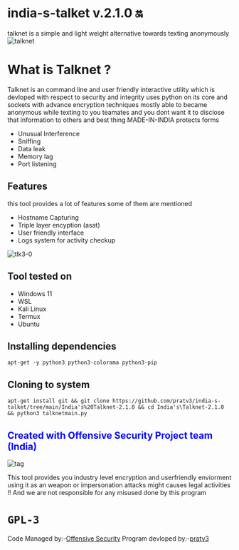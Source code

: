 # india-s-talket v.2.1.0 🔛
talknet is a simple and light weight alternative towards texting anonymously
![talknet](https://user-images.githubusercontent.com/74216667/236252295-aaa3d9a7-1190-4eae-9c34-1dddef3ee626.png)
# What is Talknet ?
<p>Talknet is an command line and user friendly interactive utility which is devloped with respect to security and integrity uses python on its core and sockets with advance encryption techniques mostly able to became anonymous while texting to you teamates and you dont want it to disclose that information to others
and best thing MADE-IN-INDIA protects forms</p>
  <ul>
     <li>Unusual Interference</li>
     <li>Sniffing</li>
     <li>Data leak</li>
     <li>Memory lag</li>
     <li>Port listening</li>
  </ul>
<h2>Features </h2>
<p> this tool provides a lot of features some of them are mentioned</p>
<ul>
  <li>Hostname Capturing</li>
  <li>Triple layer encyption (asat)</li>
  <li>User friendly interface</li>
  <li>Logs system for activity checkup</li>
</ul>

![tlk3-0](https://github.com/pratv3/india-s-talket/assets/74216667/f96fbf3e-53f9-4d49-bd53-e104921855cb)

<h2>Tool tested on</h2>
<ul>
  <li>Windows 11</li>
  <li>WSL</li>
  <li>Kali Linux</li>
  <li>Termux</li>
  <li>Ubuntu</li>
</ul>
<h2>Installing dependencies</h2>

```
apt-get -y python3 python3-colorama python3-pip
```
<h2>Cloning to system </h2>

```
apt-get install git && git clone https://github.com/pratv3/india-s-talket/tree/main/India's%20Talknet-2.1.0 && cd India's\Talknet-2.1.0 && python3 talknetmain.py
```

<h2><font color="blue">Created with Offensive Security Project team (India)</font></h2>

![tag](https://github.com/pratv3/india-s-talket/assets/74216667/c26b5c63-641f-411f-9eef-15dd450e8050)

<p>This tool provides you industry level encryption and userfriendly enviorment using it as an weapon or impersonation attacks might causes legal activities  !! And we are not responsible for any misused done by this program </p>

# ` GPL-3 `

Code Managed by:-<a href="https://offsec.com">Offensive Security</a>
Program devloped by:-<a href="https://www.instagram.com/vyasprateek8/?hl=en">pratv3</a>


